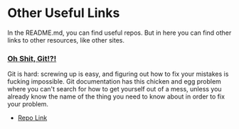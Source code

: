 # Other Useful Links

In the README.md, you can find useful repos. But in here you can find other links to other resources, like other sites.

### [Oh Shit, Git!?!](https://ohshitgit.com/)
Git is hard: screwing up is easy, and figuring out how to fix your mistakes is fucking impossible. Git documentation has this chicken and egg problem where you can't search for how to get yourself out of a mess, unless you already know the name of the thing you need to know about in order to fix your problem.
- [Repo Link](https://github.com/ksylor/ohshitgit)

